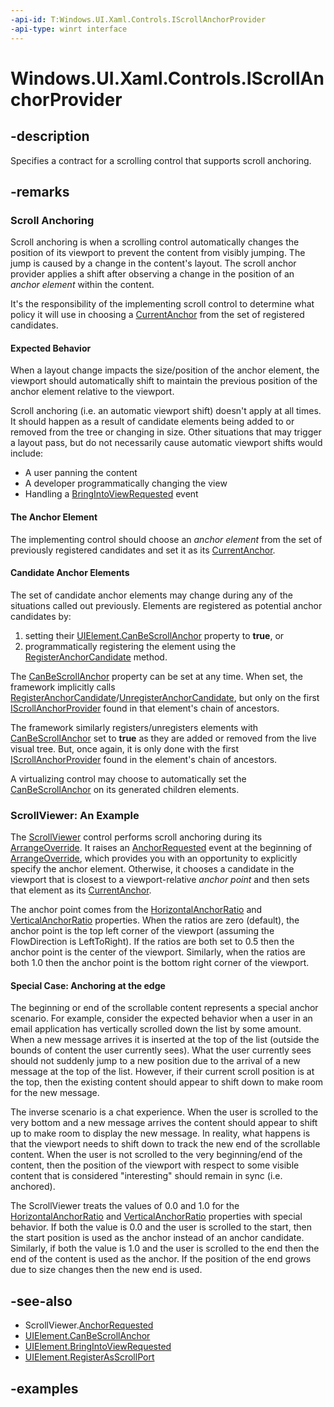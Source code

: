 ```yaml
---
-api-id: T:Windows.UI.Xaml.Controls.IScrollAnchorProvider
-api-type: winrt interface
---
```


<!-- Interface syntax.
public interface IScrollAnchorProvider 
-->

# Windows.UI.Xaml.Controls.IScrollAnchorProvider

## -description

Specifies a contract for a scrolling control that supports scroll anchoring.

## -remarks

### Scroll Anchoring

Scroll anchoring is when a scrolling control automatically changes the position of its viewport to prevent the content from visibly jumping. The jump is caused by a change in the content's layout. The scroll anchor provider applies a shift after observing a change in the position of an *anchor element* within the content.

It's the responsibility of the implementing scroll control to determine what policy it will use in choosing a [CurrentAnchor](iscrollanchorprovider_currentanchor.md) from the set of registered candidates.  

#### Expected Behavior

When a layout change impacts the size/position of the anchor element, the viewport should automatically shift to maintain the previous position of the anchor element relative to the viewport.

Scroll anchoring (i.e. an automatic viewport shift) doesn't apply at all times. It should happen as a result of candidate elements being added to or removed from the tree or changing in size.  Other situations that may trigger a layout pass, but do not necessarily cause automatic viewport shifts would include:

- A user panning the content
- A developer programmatically changing the view
- Handling a [BringIntoViewRequested](../windows.ui.xaml/uielement_bringintoviewrequested.md) event

#### The Anchor Element

The implementing control should choose an *anchor element* from the set of previously registered candidates and set it as its [CurrentAnchor](iscrollanchorprovider_currentanchor.md).

#### Candidate Anchor Elements

The set of candidate anchor elements may change during any of the situations called out previously. Elements are registered as potential anchor candidates by:

1. setting their [UIElement.CanBeScrollAnchor](../windows.ui.xaml/uielement_canbescrollanchor.md) property to **true**, or
1. programmatically registering the element using the [RegisterAnchorCandidate](iscrollanchorprovider_registeranchorcandidate_178281111.md) method.

The [CanBeScrollAnchor](../windows.ui.xaml/uielement_canbescrollanchor.md) property can be set at any time. When set, the framework implicitly calls [RegisterAnchorCandidate](iscrollanchorprovider_registeranchorcandidate_178281111.md)/[UnregisterAnchorCandidate](iscrollanchorprovider_unregisteranchorcandidate_667335027.md), but only on the first [IScrollAnchorProvider](iscrollanchorprovider.md) found in that element's chain of ancestors.

The framework similarly registers/unregisters elements with [CanBeScrollAnchor](../windows.ui.xaml/uielement_canbescrollanchor.md) set to **true** as they are added or removed from the live visual tree. But, once again, it is only done with the first [IScrollAnchorProvider](iscrollanchorprovider.md) found in the element's chain of ancestors.

A virtualizing control may choose to automatically set the [CanBeScrollAnchor](../windows.ui.xaml/uielement_canbescrollanchor.md) on its generated children elements.

### ScrollViewer: An Example

The [ScrollViewer](scrollviewer.md) control performs scroll anchoring during its [ArrangeOverride](../windows.ui.xaml/frameworkelement_arrangeoverride_1795048387.md). It raises an [AnchorRequested](../windows.ui.xaml.controls/scrollviewer_anchorrequested.md) event at the beginning of [ArrangeOverride](../windows.ui.xaml/frameworkelement_arrangeoverride_1795048387.md), which provides you with an opportunity to explicitly specify the anchor element. Otherwise, it chooses a candidate in the viewport that is closest to a viewport-relative *anchor point* and then sets that element as its [CurrentAnchor](scrollviewer_currentanchor.md).  

The anchor point comes from the [HorizontalAnchorRatio](scrollviewer_horizontalanchorratio.md) and [VerticalAnchorRatio](scrollviewer_verticalanchorratio.md) properties. When the ratios are zero (default), the anchor point is the top left corner of the viewport (assuming the FlowDirection is LeftToRight). If the ratios are both set to 0.5 then the anchor point is the center of the viewport. Similarly, when the ratios are both 1.0 then the anchor point is the bottom right corner of the viewport.  

#### Special Case: Anchoring at the edge

The beginning or end of the scrollable content represents a special anchor scenario. For example, consider the expected behavior when a user in an email application has vertically scrolled down the list by some amount. When a new message arrives it is inserted at the top of the list (outside the bounds of content the user currently sees). What the user currently sees should not suddenly jump to a new position due to the arrival of a new message at the top of the list. However, if their current scroll position is at the top, then the existing content should appear to shift down to make room for the new message.  

The inverse scenario is a chat experience. When the user is scrolled to the very bottom and a new message arrives the content should appear to shift up to make room to display the new message. In reality, what happens is that the viewport needs to shift down to track the new end of the scrollable content. When the user is not scrolled to the very beginning/end of the content, then the position of the viewport with respect to some visible content that is considered "interesting" should remain in sync (i.e. anchored).

The ScrollViewer treats the values of 0.0 and 1.0 for the [HorizontalAnchorRatio](scrollviewer_horizontalanchorratio.md) and [VerticalAnchorRatio](scrollviewer_verticalanchorratio.md) properties with special behavior. If both the value is 0.0 and the user is scrolled to the start, then the start position is used as the anchor instead of an anchor candidate. Similarly, if both the value is 1.0 and the user is scrolled to the end then the end of the content is used as the anchor. If the position of the end grows due to size changes then the new end is used.

## -see-also

- ScrollViewer.[AnchorRequested](scrollviewer_anchorrequested.md)
- [UIElement.CanBeScrollAnchor](../windows.ui.xaml/uielement_canbescrollanchor.md)
- [UIElement.BringIntoViewRequested](../windows.ui.xaml/uielement_bringintoviewrequested.md)
- [UIElement.RegisterAsScrollPort](../windows.ui.xaml/uielement_registerasscrollport_591917999.md)

## -examples
